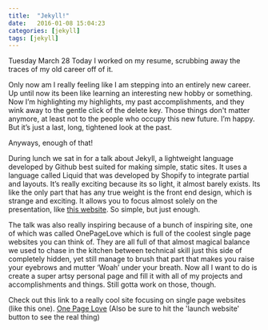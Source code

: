 ```yaml
---
title:  "Jekyll!"
date:   2016-01-08 15:04:23
categories: [jekyll]
tags: [jekyll]
---
```

Tuesday March 28
Today I worked on my resume, scrubbing away the traces of my old career off of it.

Only now am I really feeling like I am stepping into an entirely new career. Up until now its been like learning an interesting new hobby or something. Now I’m highlighting my highlights, my past accomplishments, and they wink away to the gentle click of the delete key. Those things don't matter anymore, at least not to the people who occupy this new future. I’m happy. But it’s just a last, long, tightened look at the past.

Anyways, enough of that!

During lunch we sat in for a talk about Jekyll, a lightweight language developed by Github best suited for making simple, static sites. It uses a language called Liquid that was developed by Shopify to integrate partial and layouts. It’s really exciting because its so light, it almost barely exists. Its like the only part that has any true weight is the front end design, which is strange and exciting. It allows you to focus almost solely on the presentation, like [this website][yakub]. So simple, but just enough.

The talk was also really inspiring because of a bunch of inspiring site, one of which was called OnePageLove which is full of the coolest single page websites you can think of. They are all full of that almost magical balance we used to chase in the kitchen between technical skill just this side of completely hidden, yet still manage to brush that part that makes you raise your eyebrows and mutter ‘Woah’ under your breath. Now all I want to do is create a super artsy personal page and fill it with all of my projects and
accomplishments and things. Still gotta work on those, though.

Check out this link to a really cool site focusing on single page websites (like this one). [One Page Love][onePageLove] (Also be sure to hit the 'launch website' button to see the real thing)



[jekyll]:      http://jekyllrb.com
[jekyll-gh]:   https://github.com/jekyll/jekyll
[jekyll-help]: https://github.com/jekyll/jekyll-help
[onePageLove]: https://onepagelove.com/
[yakub]: http://www.yakub.me/
